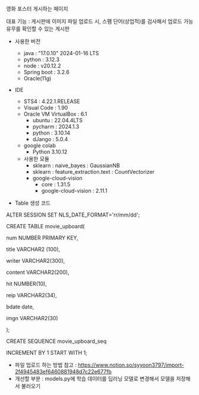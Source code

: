 영화 포스터 게시하는 페이지

대표 기능 : 게시판에 이미지 파일 업로드 시, 스팸 단어(상업적)를 검사해서 업로드 가능 유무를 확인할 수 있는 게시판

- 사용한 버전
  - java : "17.0.10" 2024-01-16 LTS
  - python : 3.12.3
  - node : v20.12.2
  - Spring boot : 3.2.6
  - Oracle(11g)
- IDE
  - STS4 : 4.22.1.RELEASE
  - Visual Code : 1.90
  - Oracle VM VirtualBox : 6.1
    - ubuntu : 22.04.4LTS
    - pycharm : 2024.1.3
    - python : 3.10.14
    - dJango : 5.0.4
  - google colab
    - Python 3.10.12
  - 사용한 모듈
    - sklearn : naive_bayes : GaussianNB
    - sklearn : feature_extraction.text : CountVectorizer
    - google-cloud-vision
      - core : 1.31.5
      - google-cloud-vision : 2.11.1



- Table 생성 코드

ALTER SESSION SET NLS_DATE_FORMAT='rr/mm/dd';

CREATE TABLE movie_upboard(

num NUMBER PRIMARY KEY,

title VARCHAR2 (100),

writer VARCHAR2(300),

content VARCHAR2(200),

hit NUMBER(10),

reip VARCHAR2(34),

bdate date,

imgn VARCHAR2(30)

);



CREATE SEQUENCE movie_upboard_seq

INCREMENT BY 1 START WITH 1;


* 파일 업로드 하는 방법 참고 : https://www.notion.so/syyoon3797/import-2f4945483ef6460881948d7c22e677fb
* 개선할 부분 : models.py에 학습 데이터를 딥러닝 모델로 변경해서 모델을 저장해서 불러오기

